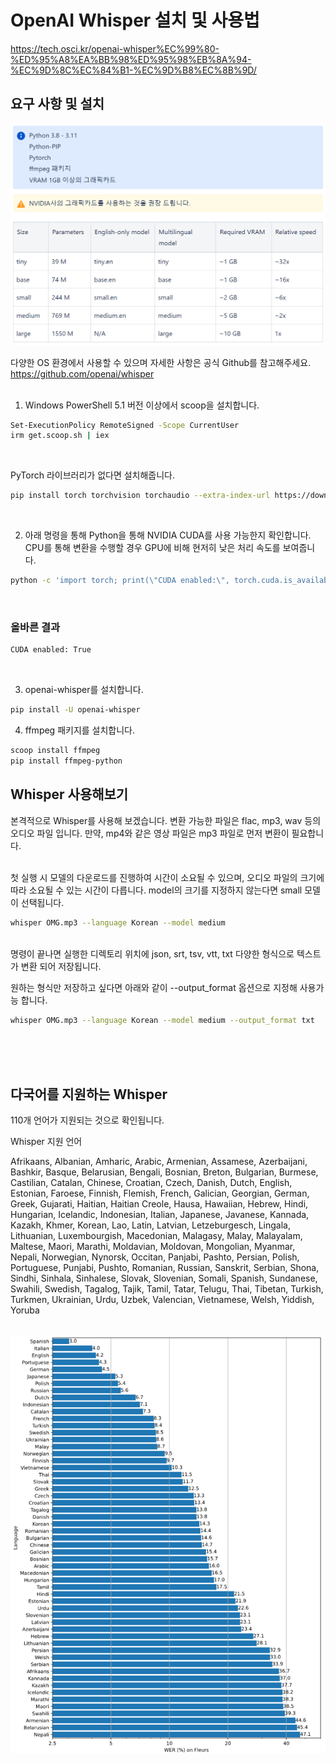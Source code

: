 # OpenAI Whisper 설치 및 사용법

<https://tech.osci.kr/openai-whisper%EC%99%80-%ED%95%A8%EA%BB%98%ED%95%98%EB%8A%94-%EC%9D%8C%EC%84%B1-%EC%9D%B8%EC%8B%9D/>

## 요구 사항 및 설치

<img src="imgs/requirements-1.png">

다양한 OS 환경에서 사용할 수 있으며 자세한 사항은 공식 Github를 참고해주세요. </br>
<https://github.com/openai/whisper>
</br></br>

1. Windows PowerShell 5.1 버전 이상에서 scoop을 설치합니다.

```bash
Set-ExecutionPolicy RemoteSigned -Scope CurrentUser
irm get.scoop.sh | iex
```
</br>

PyTorch 라이브러리가 없다면 설치해줍니다.</br>
```bash
pip install torch torchvision torchaudio --extra-index-url https://download.pytorch.org/whl/cu118
```
</br>

2. 아래 명령을 통해 Python을 통해 NVIDIA CUDA를 사용 가능한지 확인합니다.</br>
CPU를 통해 변환을 수행할 경우 GPU에 비해 현저히 낮은 처리 속도를 보여줍니다.</br>

```bash
python -c 'import torch; print(\"CUDA enabled:\", torch.cuda.is_available());'
```
</br>

### 올바른 결과

```bash
CUDA enabled: True
```
</br>

3. openai-whisper를 설치합니다.

```bash
pip install -U openai-whisper
```

4. ffmpeg 패키지를 설치합니다.

```bash
scoop install ffmpeg
pip install ffmpeg-python
```


## Whisper 사용해보기

본격적으로 Whisper를 사용해 보겠습니다. 변환 가능한 파일은 flac, mp3, wav 등의 오디오 파일 입니다.
만약, mp4와 같은 영상 파일은 mp3 파일로 먼저 변환이 필요합니다.</br>
</br>

첫 실행 시 모델의 다운로드를 진행하여 시간이 소요될 수 있으며, 오디오 파일의 크기에 따라 소요될 수 있는 시간이 다릅니다. model의 크기를 지정하지 않는다면 small 모델이 선택됩니다.</br>

```bash
whisper OMG.mp3 --language Korean --model medium
```
</br>
명령이 끝나면 실행한 디렉토리 위치에 json, srt, tsv, vtt, txt 다양한 형식으로 텍스트가 변환 되어 저장됩니다.</br>

원하는 형식만 저장하고 싶다면 아래와 같이 --output_format 옵션으로 지정해 사용가능 합니다.</br>

```bash
whisper OMG.mp3 --language Korean --model medium --output_format txt
```
</br>
</br>
</br>

## 다국어를 지원하는 Whisper

110개 언어가 지원되는 것으로 확인됩니다.</br>

Whisper 지원 언어</br>


Afrikaans, Albanian, Amharic, Arabic, Armenian, Assamese, Azerbaijani, Bashkir, Basque, Belarusian, Bengali, Bosnian, Breton, Bulgarian, Burmese, Castilian, Catalan, Chinese, Croatian, Czech, Danish, Dutch, English, Estonian, Faroese, Finnish, Flemish, French, Galician, Georgian, German, Greek, Gujarati, Haitian, Haitian Creole, Hausa, Hawaiian, Hebrew, Hindi, Hungarian, Icelandic, Indonesian, Italian, Japanese, Javanese, Kannada, Kazakh, Khmer, Korean, Lao, Latin, Latvian, Letzeburgesch, Lingala, Lithuanian, Luxembourgish, Macedonian, Malagasy, Malay, Malayalam, Maltese, Maori, Marathi, Moldavian, Moldovan, Mongolian, Myanmar, Nepali, Norwegian, Nynorsk, Occitan, Panjabi, Pashto, Persian, Polish, Portuguese, Punjabi, Pushto, Romanian, Russian, Sanskrit, Serbian, Shona, Sindhi, Sinhala, Sinhalese, Slovak, Slovenian, Somali, Spanish, Sundanese, Swahili, Swedish, Tagalog, Tajik, Tamil, Tatar, Telugu, Thai, Tibetan, Turkish, Turkmen, Ukrainian, Urdu, Uzbek, Valencian, Vietnamese, Welsh, Yiddish, Yoruba

</br>

<img src="imgs/whisper-wer-1.png">